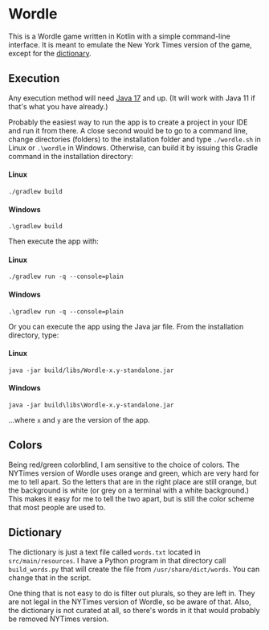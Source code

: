 # Wordle

This is a Wordle game written in Kotlin with a simple command-line interface.  It is meant to emulate the 
New York Times version of the game, except for the [dictionary](#dictionary).

## Execution

Any execution method will need [Java 17](https://www.oracle.com/java/technologies/downloads/#java17) and up. 
(It will work with Java 11 if that's what you have already.)

Probably the easiest way to run the app is to create a project in your IDE and run it from there.  A close
second would be to go to a command line, change directories (folders) to the installation folder and type
`./wordle.sh` in Linux or `.\wordle` in Windows.  Otherwise, can build it by issuing this Gradle command in 
the installation directory:

#### Linux

    ./gradlew build

#### Windows 

    .\gradlew build

Then execute the app with:

#### Linux

    ./gradlew run -q --console=plain

#### Windows

    .\gradlew run -q --console=plain

Or you can execute the app using the Java jar file.  From the installation directory, type:

#### Linux

    java -jar build/libs/Wordle-x.y-standalone.jar

#### Windows

    java -jar build\libs\Wordle-x.y-standalone.jar

...where `x` and `y` are the version of the app.

## Colors

Being red/green colorblind, I am sensitive to the choice of colors.  The NYTimes version of Wordle uses orange and
green, which are very hard for me to tell apart.  So the letters that are in the right place are still orange, but
the background is white (or grey on a terminal with a white background.)  This makes it easy for me to tell the
two apart, but is still the color scheme that most people are used to. 

## Dictionary

The dictionary is just a text file called `words.txt` located in `src/main/resources`.  I have a Python program
in that directory call `build_words.py` that will create the file from `/usr/share/dict/words`.  You can change
that in the script.

One thing that is not easy to do is filter out plurals, so they are left in.  They are not legal in the NYTimes
version of Wordle, so be aware of that.  Also, the dictionary is not curated at all, so there's words in it that
would probably be removed NYTimes version.
